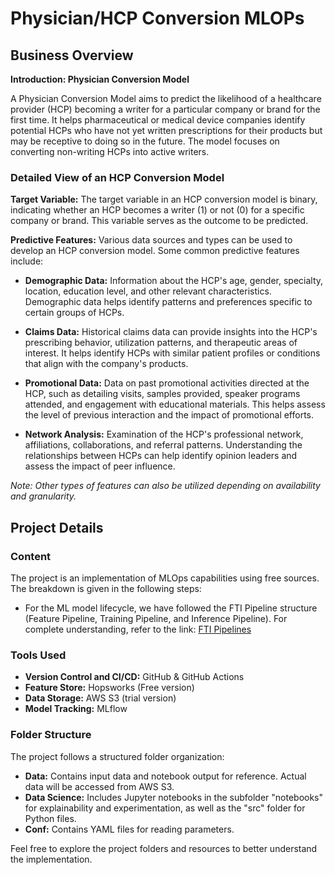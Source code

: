 # Physician/HCP Conversion MLOPs 

## Business Overview

**Introduction: Physician Conversion Model**

A Physician Conversion Model aims to predict the likelihood of a healthcare provider (HCP) becoming a writer for a particular company or brand for the first time. It helps pharmaceutical or medical device companies identify potential HCPs who have not yet written prescriptions for their products but may be receptive to doing so in the future. The model focuses on converting non-writing HCPs into active writers.

### Detailed View of an HCP Conversion Model

**Target Variable:** The target variable in an HCP conversion model is binary, indicating whether an HCP becomes a writer (1) or not (0) for a specific company or brand. This variable serves as the outcome to be predicted.

**Predictive Features:** Various data sources and types can be used to develop an HCP conversion model. Some common predictive features include:

- **Demographic Data:** Information about the HCP's age, gender, specialty, location, education level, and other relevant characteristics. Demographic data helps identify patterns and preferences specific to certain groups of HCPs.

- **Claims Data:** Historical claims data can provide insights into the HCP's prescribing behavior, utilization patterns, and therapeutic areas of interest. It helps identify HCPs with similar patient profiles or conditions that align with the company's products.

- **Promotional Data:** Data on past promotional activities directed at the HCP, such as detailing visits, samples provided, speaker programs attended, and engagement with educational materials. This helps assess the level of previous interaction and the impact of promotional efforts.

- **Network Analysis:** Examination of the HCP's professional network, affiliations, collaborations, and referral patterns. Understanding the relationships between HCPs can help identify opinion leaders and assess the impact of peer influence.

*Note: Other types of features can also be utilized depending on availability and granularity.*

## Project Details

### Content

The project is an implementation of MLOps capabilities using free sources. The breakdown is given in the following steps:

- For the ML model lifecycle, we have followed the FTI Pipeline structure (Feature Pipeline, Training Pipeline, and Inference Pipeline). For complete understanding, refer to the link: [FTI Pipelines](https://www.hopsworks.ai/post/mlops-to-ml-systems-with-fti-pipelines?utm_campaign=fti_pipelines_blog&utm_medium=email&_hsmi=275020632&_hsenc=p2ANqtz-9rHqy-8PLHpSG77WUG1j4SEu_I16iPhi61_9mPgJxYu72pZBxlXBAgWnpB52ZzZUkm8ENBxsGdhwuV0hD6SqRnIuStZ6X0NsdoM0ybtE_H9mcZ0Mo&utm_source=newsletter)

### Tools Used

- **Version Control and CI/CD:** GitHub & GitHub Actions
- **Feature Store:** Hopsworks (Free version)
- **Data Storage:** AWS S3 (trial version)
- **Model Tracking:** MLflow

### Folder Structure

The project follows a structured folder organization:

- **Data:** Contains input data and notebook output for reference. Actual data will be accessed from AWS S3.
- **Data Science:** Includes Jupyter notebooks in the subfolder "notebooks" for explainability and experimentation, as well as the "src" folder for Python files.
- **Conf:** Contains YAML files for reading parameters.

Feel free to explore the project folders and resources to better understand the implementation.
